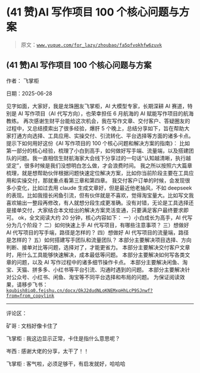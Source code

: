 # (41 赞)AI 写作项目 100 个核心问题与方案

> 原文：[`www.yuque.com/for_lazy/zhoubao/fa5pfvokhfw6zuvk`](https://www.yuque.com/for_lazy/zhoubao/fa5pfvokhfw6zuvk)

## (41 赞)AI 写作项目 100 个核心问题与方案

作者： 飞掌柜

日期：2025-06-28

见字如面，大家好，我是龙珠圈友飞掌柜，AI 大模型专家，长期深耕 AI 赛道，特别是 AI 写作项目（AI 代写方向），也荣幸担任 6 月航海的 AI 赋能写作项目的航海教练。
再次感谢生财平台能给这次机会，我在写作文章、交付客户、答疑圈友的过程中，又总结摸索出了很多经验，爆肝 5 个晚上，总结分享如下，旨在帮助大家打通方向选择、工具应用、实操交付、引流转化、平台选择等方面的诸多卡点。
提示下如何用好这份《AI 写作项目的 100 个核心问题和解决方案的指南》：
比如第一部分的核心经验，梳理了小白到高手，如何做好写手端、流量端，以及搭建团队的问题。我一直相信生财航海家大会线下分享过的一句话“认知越清晰，执行越坚定”，很多时候是我们没想明白怎么做，才会浪费时间。
我之所以按照六大篇章梳理，就是想帮助伙伴根据问题快速定位解决方案，比如你当前阶段主要在工具应用和实操交付，那就重点看第三章和第四章。
我交付客户订单的时候，会发现很多小变化，比如过去用 claude 生成文章好，但是最近他老抽风，不如 deepseek 的表现。比如我擅长闲鱼引流，但有伙伴就是不喜欢，觉得淘宝量大。比如写文我喜欢输出一整段再修改，有人就想分段生成更准确。没有对错，无论是工具选择还是接单交付，大家结合本文给出的解决方案灵活变通，只要满足客户最终要求即可。
ok，全文阅读大约 20 分钟，核心内容如下： 一）小白成长为高手，AI 代写分为几个阶段？ 二）如何快速上手 AI 代写项目，有哪些注意事项？
三）想做好 AI 代写项目的写手端，路径是怎样的？ 四）想做好 AI 代写项目的流量端，路径是怎样的？ 五）如何搭建写手团队和流量团队？
本部分主要解决项目选择、方向判断、接单对比等问题，选择对了，才能更省力。 本部分主要解决交付客户文章时，用什么工具能够快速解决，成本最低等问题。
本部分主要解决如何写各类文章的问题，以及 AI 写作过程中的诸多细节操作卡点。 本部分主要解决闲鱼、淘宝、天猫、拼多多、小红书等平台引流、沟通时遇到的问题。
本部分主要解决针对公众号、小红书、闲鱼、淘宝等不同平台选择和布局的问题。
为保证阅读效果，请移步飞书：[`kqubish8iq0.feishu.cn/docx/OkJ2dudNLoKNEMxpHhLcP9SJnwf?from=from_copylink`](https://kqubish8iq0.feishu.cn/docx/OkJ2dudNLoKNEMxpHhLcP9SJnwf?from=from_copylink)

* * *

评论区：

矿哥 : 文档好像卡住了

飞掌柜 : 我这边显示正常，卡住是指什么意思呢？

岑西 : 感谢大佬的分享，太干了！！

飞掌柜 : 客气啦，必须足够干，有启发就好，哈哈哈